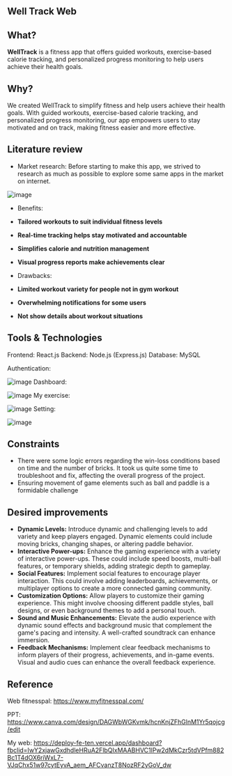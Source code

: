 ## **Well Track Web**
## **What?**

**WellTrack** is a fitness app that offers guided workouts, exercise-based calorie tracking, and personalized progress monitoring to help users achieve their health goals.

## **Why?**

We created WellTrack to simplify fitness and help users achieve their health goals. With guided workouts, exercise-based calorie tracking, and personalized progress monitoring, our app empowers users to stay motivated and on track, making fitness easier and more effective.

## **Literature review**

- Market research:
Before starting to make this app, we strived to research as much as possible to explore some same apps in the market on internet.

![image](https://github.com/user-attachments/assets/7804a7af-2620-4da9-8e52-16d443a9e9fe)

- Benefits:

- **Tailored workouts to suit individual fitness levels**
- **Real-time tracking helps stay motivated and accountable**
- **Simplifies calorie and nutrition management**
- **Visual progress reports make achievements clear**

- Drawbacks:

- **Limited workout variety for people not in gym workout**
- **Overwhelming notifications for some users**
- **Not show details about workout situations**

## **Tools & Technologies**

Frontend: React.js
Backend: Node.js (Express.js)
Database: MySQL

Authentication:

![image](https://github.com/user-attachments/assets/2466eb8e-a66f-4391-a12c-3b0e89fa441a)
Dashboard:

![image](https://github.com/user-attachments/assets/bdba30b8-4285-431f-96ca-18b3d1ef916b)
My exercise:

![image](https://github.com/user-attachments/assets/b4c8bb5e-a36e-4f94-a6f2-08f9f846f16b)
Setting:

![image](https://github.com/user-attachments/assets/97e35a8e-c52f-49f5-a832-fc77d0b94a61)

## **Constraints**

- There were some logic errors regarding the win-loss conditions based on time and the number of bricks. It took us quite some time to troubleshoot and fix, affecting the overall progress of the project.
- Ensuring movement of game elements such as ball and paddle is a formidable challenge

## **Desired improvements**

- **Dynamic Levels:** Introduce dynamic and challenging levels to add variety and keep players engaged. Dynamic elements could include moving bricks, changing shapes, or altering paddle behavior.
- **Interactive Power-ups:** Enhance the gaming experience with a variety of interactive power-ups. These could include speed boosts, multi-ball features, or temporary shields, adding strategic depth to gameplay.
- **Social Features:** Implement social features to encourage player interaction. This could involve adding leaderboards, achievements, or multiplayer options to create a more connected gaming community.
- **Customization Options:** Allow players to customize their gaming experience. This might involve choosing different paddle styles, ball designs, or even background themes to add a personal touch.
- **Sound and Music Enhancements:** Elevate the audio experience with dynamic sound effects and background music that complement the game's pacing and intensity. A well-crafted soundtrack can enhance immersion.
- **Feedback Mechanisms:** Implement clear feedback mechanisms to inform players of their progress, achievements, and in-game events. Visual and audio cues can enhance the overall feedback experience.

## **Reference**

Web fitnesspal: https://www.myfitnesspal.com/

PPT: https://www.canva.com/design/DAGWbWGKvmk/hcnKnjZFhGlnM1Yr5qojcg/edit

My web: https://deploy-fe-ten.vercel.app/dashboard?fbclid=IwY2xjawGxdhdleHRuA2FlbQIxMAABHVC1lPw2dMkCzr5tdVPfm882Bc1T4dOX6riWxL7-VJqChx51w97cytEyvA_aem_AFCvanzT8NozRF2yGoV_dw
